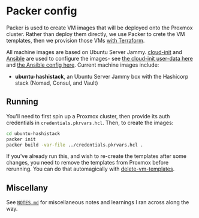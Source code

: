 # Packer config

Packer is used to create VM images that will be deployed onto the Proxmox cluster. Rather than deploy them directly, we use Packer to crete the VM templates, then we provision those VMs [with Terraform](../terraform/README.md).

All machine images are based on Ubuntu Server Jammy. [cloud-init](https://cloud-init.io/) and [Ansible](https://www.ansible.com/) are used to configure the images- see [the cloud-init user-data here](./ubuntu-hashistack/http/user-data) and [the Ansible config here](../ansible/README.md). Current machine images include:

- **ubuntu-hashistack**, an Ubuntu Server Jammy box with the Hashicorp stack (Nomad, Consul, and Vault)

## Running

You'll need to first spin up a Proxmox cluster, then provide its auth credentials in `credentials.pkrvars.hcl`. Then, to create the images:

```sh
cd ubuntu-hashistack
packer init
packer build -var-file ../credentials.pkrvars.hcl .
```

If you've already run this, and wish to re-create the templates after some changes, you need to remove the templates from Proxmox before rerunning. You can do that automagically with [delete-vm-templates](../bin/delete-vm-templates).

## Miscellany

See [`NOTES.md`](./NOTES.md) for miscellaneous notes and learnings I ran across along the way.
